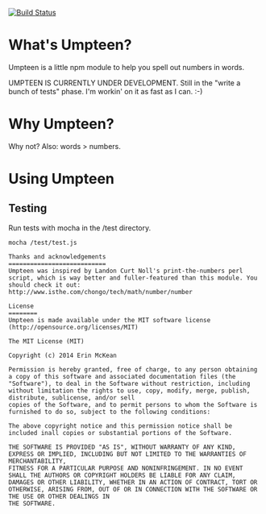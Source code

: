 [![Build Status](https://travis-ci.org/emckean/umpteen.png?branch=master)](https://travis-ci.org/emckean/umpteen)

What's Umpteen?
===================

Umpteen is a little npm module to help you spell out numbers in words.

UMPTEEN IS CURRENTLY UNDER DEVELOPMENT. Still in the "write a bunch of tests" phase. I'm workin' on it as fast as I can. :-) 

Why Umpteen?
===================
Why not?
Also: words > numbers.

Using Umpteen
===================
Testing
-------
Run tests with mocha in the /test directory. 
```
mocha /test/test.js

Thanks and acknowledgements
===========================
Umpteen was inspired by Landon Curt Noll's print-the-numbers perl script, which is way better and fuller-featured than this module. You should check it out: http://www.isthe.com/chongo/tech/math/number/number

License
========
Umpteen is made available under the MIT software license (http://opensource.org/licenses/MIT)

The MIT License (MIT)

Copyright (c) 2014 Erin McKean

Permission is hereby granted, free of charge, to any person obtaining a copy of this software and associated documentation files (the "Software"), to deal in the Software without restriction, including without limitation the rights to use, copy, modify, merge, publish, distribute, sublicense, and/or sell
copies of the Software, and to permit persons to whom the Software is furnished to do so, subject to the following conditions:

The above copyright notice and this permission notice shall be included inall copies or substantial portions of the Software.

THE SOFTWARE IS PROVIDED "AS IS", WITHOUT WARRANTY OF ANY KIND, EXPRESS OR IMPLIED, INCLUDING BUT NOT LIMITED TO THE WARRANTIES OF MERCHANTABILITY,
FITNESS FOR A PARTICULAR PURPOSE AND NONINFRINGEMENT. IN NO EVENT SHALL THE AUTHORS OR COPYRIGHT HOLDERS BE LIABLE FOR ANY CLAIM, DAMAGES OR OTHER LIABILITY, WHETHER IN AN ACTION OF CONTRACT, TORT OR OTHERWISE, ARISING FROM, OUT OF OR IN CONNECTION WITH THE SOFTWARE OR THE USE OR OTHER DEALINGS IN
THE SOFTWARE.